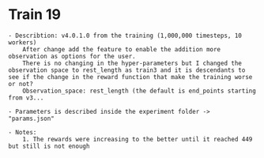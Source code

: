 # Train 19
	
	- Describtion: v4.0.1.0 from the training (1,000,000 timesteps, 10 workers)
		After change add the feature to enable the addition more observation as options for the user.
		There is no changing in the hyper-parameters but I changed the observation space to rest_length as train3 and it is descendants to see if the change in the reward function that make the training worse or not?
		Observation_space: rest_length (the default is end_points starting from v3...

	- Parameters is described inside the experiment folder -> "params.json"

	- Notes:
		1. The rewards were increasing to the better until it reached 449 but still is not enough

